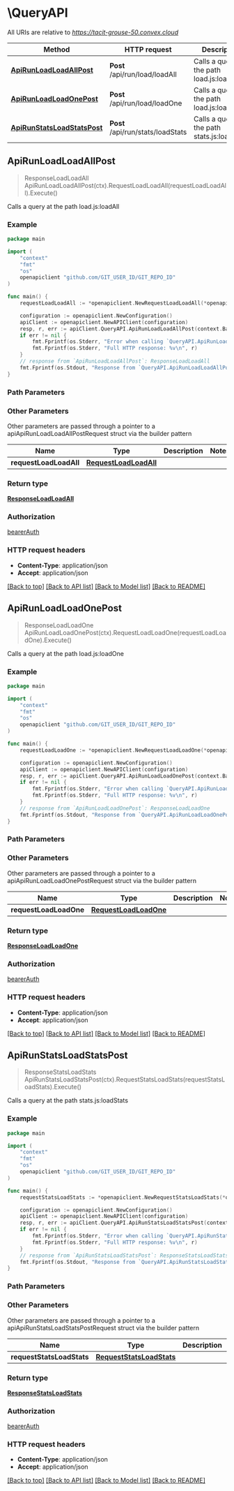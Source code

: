 # \QueryAPI

All URIs are relative to *https://tacit-grouse-50.convex.cloud*

Method | HTTP request | Description
------------- | ------------- | -------------
[**ApiRunLoadLoadAllPost**](QueryAPI.md#ApiRunLoadLoadAllPost) | **Post** /api/run/load/loadAll | Calls a query at the path load.js:loadAll
[**ApiRunLoadLoadOnePost**](QueryAPI.md#ApiRunLoadLoadOnePost) | **Post** /api/run/load/loadOne | Calls a query at the path load.js:loadOne
[**ApiRunStatsLoadStatsPost**](QueryAPI.md#ApiRunStatsLoadStatsPost) | **Post** /api/run/stats/loadStats | Calls a query at the path stats.js:loadStats



## ApiRunLoadLoadAllPost

> ResponseLoadLoadAll ApiRunLoadLoadAllPost(ctx).RequestLoadLoadAll(requestLoadLoadAll).Execute()

Calls a query at the path load.js:loadAll

### Example

```go
package main

import (
	"context"
	"fmt"
	"os"
	openapiclient "github.com/GIT_USER_ID/GIT_REPO_ID"
)

func main() {
	requestLoadLoadAll := *openapiclient.NewRequestLoadLoadAll(*openapiclient.NewRequestClearDefaultArgs("Token_example")) // RequestLoadLoadAll | 

	configuration := openapiclient.NewConfiguration()
	apiClient := openapiclient.NewAPIClient(configuration)
	resp, r, err := apiClient.QueryAPI.ApiRunLoadLoadAllPost(context.Background()).RequestLoadLoadAll(requestLoadLoadAll).Execute()
	if err != nil {
		fmt.Fprintf(os.Stderr, "Error when calling `QueryAPI.ApiRunLoadLoadAllPost``: %v\n", err)
		fmt.Fprintf(os.Stderr, "Full HTTP response: %v\n", r)
	}
	// response from `ApiRunLoadLoadAllPost`: ResponseLoadLoadAll
	fmt.Fprintf(os.Stdout, "Response from `QueryAPI.ApiRunLoadLoadAllPost`: %v\n", resp)
}
```

### Path Parameters



### Other Parameters

Other parameters are passed through a pointer to a apiApiRunLoadLoadAllPostRequest struct via the builder pattern


Name | Type | Description  | Notes
------------- | ------------- | ------------- | -------------
 **requestLoadLoadAll** | [**RequestLoadLoadAll**](RequestLoadLoadAll.md) |  | 

### Return type

[**ResponseLoadLoadAll**](ResponseLoadLoadAll.md)

### Authorization

[bearerAuth](../README.md#bearerAuth)

### HTTP request headers

- **Content-Type**: application/json
- **Accept**: application/json

[[Back to top]](#) [[Back to API list]](../README.md#documentation-for-api-endpoints)
[[Back to Model list]](../README.md#documentation-for-models)
[[Back to README]](../README.md)


## ApiRunLoadLoadOnePost

> ResponseLoadLoadOne ApiRunLoadLoadOnePost(ctx).RequestLoadLoadOne(requestLoadLoadOne).Execute()

Calls a query at the path load.js:loadOne

### Example

```go
package main

import (
	"context"
	"fmt"
	"os"
	openapiclient "github.com/GIT_USER_ID/GIT_REPO_ID"
)

func main() {
	requestLoadLoadOne := *openapiclient.NewRequestLoadLoadOne(*openapiclient.NewRequestClearDeleteOneArgs("NormalizedId_example", "Token_example")) // RequestLoadLoadOne | 

	configuration := openapiclient.NewConfiguration()
	apiClient := openapiclient.NewAPIClient(configuration)
	resp, r, err := apiClient.QueryAPI.ApiRunLoadLoadOnePost(context.Background()).RequestLoadLoadOne(requestLoadLoadOne).Execute()
	if err != nil {
		fmt.Fprintf(os.Stderr, "Error when calling `QueryAPI.ApiRunLoadLoadOnePost``: %v\n", err)
		fmt.Fprintf(os.Stderr, "Full HTTP response: %v\n", r)
	}
	// response from `ApiRunLoadLoadOnePost`: ResponseLoadLoadOne
	fmt.Fprintf(os.Stdout, "Response from `QueryAPI.ApiRunLoadLoadOnePost`: %v\n", resp)
}
```

### Path Parameters



### Other Parameters

Other parameters are passed through a pointer to a apiApiRunLoadLoadOnePostRequest struct via the builder pattern


Name | Type | Description  | Notes
------------- | ------------- | ------------- | -------------
 **requestLoadLoadOne** | [**RequestLoadLoadOne**](RequestLoadLoadOne.md) |  | 

### Return type

[**ResponseLoadLoadOne**](ResponseLoadLoadOne.md)

### Authorization

[bearerAuth](../README.md#bearerAuth)

### HTTP request headers

- **Content-Type**: application/json
- **Accept**: application/json

[[Back to top]](#) [[Back to API list]](../README.md#documentation-for-api-endpoints)
[[Back to Model list]](../README.md#documentation-for-models)
[[Back to README]](../README.md)


## ApiRunStatsLoadStatsPost

> ResponseStatsLoadStats ApiRunStatsLoadStatsPost(ctx).RequestStatsLoadStats(requestStatsLoadStats).Execute()

Calls a query at the path stats.js:loadStats

### Example

```go
package main

import (
	"context"
	"fmt"
	"os"
	openapiclient "github.com/GIT_USER_ID/GIT_REPO_ID"
)

func main() {
	requestStatsLoadStats := *openapiclient.NewRequestStatsLoadStats(*openapiclient.NewRequestClearDefaultArgs("Token_example")) // RequestStatsLoadStats | 

	configuration := openapiclient.NewConfiguration()
	apiClient := openapiclient.NewAPIClient(configuration)
	resp, r, err := apiClient.QueryAPI.ApiRunStatsLoadStatsPost(context.Background()).RequestStatsLoadStats(requestStatsLoadStats).Execute()
	if err != nil {
		fmt.Fprintf(os.Stderr, "Error when calling `QueryAPI.ApiRunStatsLoadStatsPost``: %v\n", err)
		fmt.Fprintf(os.Stderr, "Full HTTP response: %v\n", r)
	}
	// response from `ApiRunStatsLoadStatsPost`: ResponseStatsLoadStats
	fmt.Fprintf(os.Stdout, "Response from `QueryAPI.ApiRunStatsLoadStatsPost`: %v\n", resp)
}
```

### Path Parameters



### Other Parameters

Other parameters are passed through a pointer to a apiApiRunStatsLoadStatsPostRequest struct via the builder pattern


Name | Type | Description  | Notes
------------- | ------------- | ------------- | -------------
 **requestStatsLoadStats** | [**RequestStatsLoadStats**](RequestStatsLoadStats.md) |  | 

### Return type

[**ResponseStatsLoadStats**](ResponseStatsLoadStats.md)

### Authorization

[bearerAuth](../README.md#bearerAuth)

### HTTP request headers

- **Content-Type**: application/json
- **Accept**: application/json

[[Back to top]](#) [[Back to API list]](../README.md#documentation-for-api-endpoints)
[[Back to Model list]](../README.md#documentation-for-models)
[[Back to README]](../README.md)


